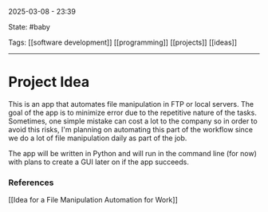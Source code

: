 2025-03-08 - 23:39

State: #baby

Tags: [[software development]] [[programming]] [[projects]] [[ideas]]
_____
# Project Idea

This is an app that automates file manipulation in FTP or local servers. The goal of the app is to minimize error due to the repetitive nature of the tasks. Sometimes, one simple mistake can cost a lot to the company so in order to avoid this risks, I'm planning on automating this part of the workflow since we do a lot of file manipulation daily as part of the job.

The app will be written in Python and will run in the command line (for now) with plans to create a GUI later on if the app succeeds.


### References

[[Idea for a File Manipulation Automation for Work]]